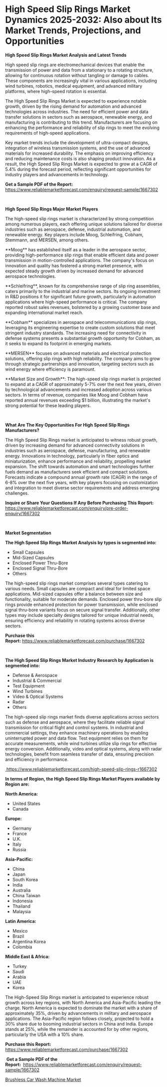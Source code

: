 <p><h1>High Speed Slip Rings Market Dynamics 2025-2032: Also about Its Market Trends, Projections, and Opportunities</h1></p><p><strong>High Speed Slip Rings Market Analysis and Latest Trends</strong></p>
<p><p>High speed slip rings are electromechanical devices that enable the transmission of power and data from a stationary to a rotating structure, allowing for continuous rotation without tangling or damage to cables. These components are increasingly vital in various applications, including wind turbines, robotics, medical equipment, and advanced military platforms, where high-speed rotation is essential.</p><p>The High Speed Slip Rings Market is expected to experience notable growth, driven by the rising demand for automation and advanced technologies across industries. The need for efficient power and data transfer solutions in sectors such as aerospace, renewable energy, and manufacturing is contributing to this trend. Manufacturers are focusing on enhancing the performance and reliability of slip rings to meet the evolving requirements of high-speed applications.</p><p>Key market trends include the development of ultra-compact designs, integration of wireless transmission systems, and the use of advanced materials for increased durability. The emphasis on improving efficiency and reducing maintenance costs is also shaping product innovation. As a result, the High Speed Slip Rings Market is expected to grow at a CAGR of 5.4% during the forecast period, reflecting significant opportunities for industry players and advancements in technology.</p></p>
<p><strong>Get a Sample PDF of the Report:&nbsp;</strong> <a href="https://www.reliablemarketforecast.com/enquiry/request-sample/1667302?utm_campaign=2316&utm_medium=2&utm_source=Github&utm_content=ia&utm_term=11042025&utm_id=high-speed-slip-rings">https://www.reliablemarketforecast.com/enquiry/request-sample/1667302</a></p>
<p>&nbsp;</p>
<p><strong>High Speed Slip Rings Major Market Players</strong></p>
<p><p>The high-speed slip rings market is characterized by strong competition among numerous players, each offering unique solutions tailored for diverse industries such as aerospace, defense, industrial automation, and renewable energy. Key players include Moog, Schleifring, Cobham, Stemmann, and MERSEN, among others.</p><p>**Moog** has established itself as a leader in the aerospace sector, providing high-performance slip rings that enable efficient data and power transmission in motion-controlled applications. The company's focus on innovation and quality has fostered a strong market presence, with expected steady growth driven by increased demand for advanced aerospace technologies.</p><p>**Schleifring**, known for its comprehensive range of slip ring assemblies, caters primarily to the industrial and marine sectors. Its ongoing investment in R&D positions it for significant future growth, particularly in automation applications where high-speed performance is critical. The company reported robust sales revenues, bolstered by a growing customer base and expanding international market reach.</p><p>**Cobham** specializes in aerospace and telecommunications slip rings, leveraging its engineering expertise to create custom solutions that meet stringent industry standards. The increasing need for connectivity in defense systems presents a substantial growth opportunity for Cobham, as it seeks to expand its footprint in emerging markets.</p><p>**MERSEN** focuses on advanced materials and electrical protection solutions, offering slip rings with high reliability. The company aims to grow through strategic partnerships and innovation, targeting sectors such as wind energy where efficiency is paramount.</p><p>**Market Size and Growth**: The high-speed slip rings market is projected to expand at a CAGR of approximately 5-7% over the next few years, driven by technological advancements and increased adoption across various sectors. In terms of revenue, companies like Moog and Cobham have reported annual revenues exceeding $1 billion, illustrating the market's strong potential for these leading players.</p></p>
<p>&nbsp;</p>
<p><strong>What Are The Key Opportunities For High Speed Slip Rings Manufacturers?</strong></p>
<p><p>The High Speed Slip Rings market is anticipated to witness robust growth, driven by increasing demand for advanced connectivity solutions in industries such as aerospace, defense, manufacturing, and renewable energy. Innovations in technology, particularly in fiber optics and miniaturization, enhance performance and reliability, propelling market expansion. The shift towards automation and smart technologies further fuels demand as manufacturers seek efficient and compact solutions. Forecasts indicate a compound annual growth rate (CAGR) in the range of 6-8% over the next five years, with key players focusing on customization and integration to meet diverse sector requirements and address emerging challenges.</p></p>
<p><strong>Inquire or Share Your Questions If Any Before Purchasing This Report:</strong> <a href="https://www.reliablemarketforecast.com/enquiry/pre-order-enquiry/1667302?utm_campaign=2316&utm_medium=2&utm_source=Github&utm_content=ia&utm_term=11042025&utm_id=high-speed-slip-rings">https://www.reliablemarketforecast.com/enquiry/pre-order-enquiry/1667302</a></p>
<p>&nbsp;</p>
<p><strong>Market Segmentation</strong></p>
<p><strong>The High Speed Slip Rings Market Analysis by types is segmented into:</strong></p>
<p><ul><li>Small Capsules</li><li>Mid-Sized Capsules</li><li>Enclosed Power Thru-Bore</li><li>Enclosed Signal Thru-Bore</li><li>Others</li></ul></p>
<p><p>The high-speed slip rings market comprises several types catering to various needs. Small capsules are compact and ideal for limited space applications. Mid-sized capsules offer a balance between size and functionality, suitable for moderate demands. Enclosed power thru-bore slip rings provide enhanced protection for power transmission, while enclosed signal thru-bore variants focus on secure signal transfer. Additionally, other types may include specialty designs tailored for unique industrial needs, ensuring efficiency and reliability in rotating systems across diverse sectors.</p></p>
<p><strong>Purchase this Report:&nbsp;</strong><a href="https://www.reliablemarketforecast.com/purchase/1667302?utm_campaign=2316&utm_medium=2&utm_source=Github&utm_content=ia&utm_term=11042025&utm_id=high-speed-slip-rings">https://www.reliablemarketforecast.com/purchase/1667302</a></p>
<p>&nbsp;</p>
<p><strong>The High Speed Slip Rings Market Industry Research by Application is segmented into:</strong></p>
<p><ul><li>Defense & Aerospace</li><li>Industrial & Commercial</li><li>Test Equipment</li><li>Wind Turbines</li><li>Video & Optical Systems</li><li>Radar</li><li>Others</li></ul></p>
<p><p>The high-speed slip rings market finds diverse applications across sectors such as defense and aerospace, where they facilitate reliable signal transmission for critical flight and control systems. In industrial and commercial settings, they enhance machinery operations by enabling uninterrupted power and data flow. Test equipment relies on them for accurate measurements, while wind turbines utilize slip rings for effective energy conversion. Additionally, video and optical systems, along with radar technologies, benefit from seamless transfer of data, ensuring precision and efficiency in performance.</p></p>
<p><a href="https://www.reliablemarketforecast.com/high-speed-slip-rings-r1667302?utm_campaign=2316&utm_medium=2&utm_source=Github&utm_content=ia&utm_term=11042025&utm_id=high-speed-slip-rings">&nbsp;https://www.reliablemarketforecast.com/high-speed-slip-rings-r1667302</a></p>
<p><strong>In terms of Region, the High Speed Slip Rings Market Players available by Region are:</strong></p>
<p>
    <p> <strong> North America: </strong>
        <ul>
            <li>United States</li>
            <li>Canada</li>
        </ul>
        </p> 
    <p> <strong> Europe: </strong>
        <ul>
            <li>Germany</li>
            <li>France</li>
            <li>U.K.</li>
            <li>Italy</li>
            <li>Russia</li>
        </ul>
        </p> 
    <p> <strong> Asia-Pacific: </strong>
        <ul>
            <li>China</li>
            <li>Japan</li>
            <li>South Korea</li>
            <li>India</li>
            <li>Australia</li>
            <li>China Taiwan</li>
            <li>Indonesia</li>
            <li>Thailand</li>
            <li>Malaysia</li>
        </ul>
        </p> 
    <p> <strong> Latin America: </strong>
        <ul>
            <li>Mexico</li>
            <li>Brazil</li>
            <li>Argentina Korea</li>
            <li>Colombia</li>
        </ul>
        </p> 
    <p> <strong> Middle East & Africa: </strong>
        <ul>
            <li>Turkey</li>
            <li>Saudi</li>
            <li>Arabia</li>
            <li>UAE</li>
            <li>Korea</li>
        </ul>
    </p>
    </p>
<p><p>The High-Speed Slip Rings market is anticipated to experience robust growth across key regions, with North America and Asia-Pacific leading the charge. North America is expected to dominate the market with a share of approximately 35%, driven by advancements in military and aerospace applications. The Asia-Pacific region follows closely, projected to hold a 30% share due to booming industrial sectors in China and India. Europe stands at 25%, while the remainder is accounted for by other regions, particularly the USA with a 10% share.</p></p>
<p><strong>Purchase this Report: </strong><a href="https://www.reliablemarketforecast.com/purchase/1667302?utm_campaign=2316&utm_medium=2&utm_source=Github&utm_content=ia&utm_term=11042025&utm_id=high-speed-slip-rings">https://www.reliablemarketforecast.com/purchase/1667302</a></p>
<p>&nbsp;<strong>Get a Sample PDF of the Report:&nbsp;&nbsp;</strong><a href="https://www.reliablemarketforecast.com/enquiry/request-sample/1667302?utm_campaign=2316&utm_medium=2&utm_source=Github&utm_content=ia&utm_term=11042025&utm_id=high-speed-slip-rings">https://www.reliablemarketforecast.com/enquiry/request-sample/1667302</a></p>
<p><strong></strong></p>
<p><p><a href="https://github.com/nagateyisu29/Market-Research-Report-List-1/blob/main/brushless-car-wash-machine-market.md?utm_campaign=2316&utm_medium=2&utm_source=Github&utm_content=ia&utm_term=11042025&utm_id=high-speed-slip-rings">Brushless Car Wash Machine Market</a></p></p>